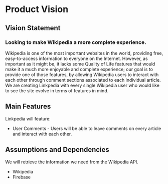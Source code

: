 # Product Vision

## Vision Statement

### Looking to make Wikipedia a more complete experience.
Wikipedia is one of the most important websites in the world, providing free, easy-to-access information to everyone on the Internet. However, as important as it might be, it lacks some Quality of Life features that would make it a much more enjoyable and complete experience; our goal is to provide one of those features, by allowing Wikipedia users to interact with each other through comment sections associated to each individual article. We are creating Linkpedia with every single Wikipedia user who would like to see the site evolve in terms of features in mind.

## Main Features
Linkpedia will feature:
 - User Comments - Users will be able to leave comments on every article and interact with each other.

## Assumptions and Dependencies
We will retrieve the information we need from the Wikipedia API.

- Wikipedia
- Firebase
